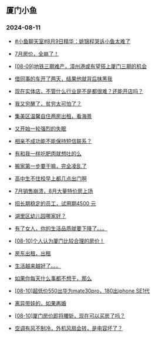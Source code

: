 ## 厦门小鱼 
### 2024-08-11

+ [#小鱼聊天室#8月9日精华：姚锦程哭诉小鱼太难了](http://bbs.xmfish.com/read-htm-tid-18229862.html)

+ [7月房价，全崩了！](http://bbs.xmfish.com/read-htm-tid-18229845.html)

+ [[08-09]地铁三期难产，漳州港或有望搭上厦门三期的机会](http://bbs.xmfish.com/read-htm-tid-18229851.html)

+ [借同事的车开了两天，结果他就背后抹黑我](http://bbs.xmfish.com/read-htm-tid-18229886.html)

+ [现在实体店，不管什么行业是不是都很难？还能开店吗？](http://bbs.xmfish.com/read-htm-tid-18229865.html)

+ [我又穷醒了，贫穷太可怕了？](http://bbs.xmfish.com/read-htm-tid-18229888.html)

+ [集美区温馨自住两房出租，看海景](http://bbs.xmfish.com/read-htm-tid-18229889.html)

+ [又开始一轮强烈的失眠](http://bbs.xmfish.com/read-htm-tid-18229861.html)

+ [相亲不成功能不能保持短信联系？](http://bbs.xmfish.com/read-htm-tid-18229855.html)

+ [有和我一样吃肥肉就想吐的么](http://bbs.xmfish.com/read-htm-tid-18229926.html)

+ [搬家第一步要干嘛，完全凌乱了](http://bbs.xmfish.com/read-htm-tid-18230133.html)

+ [高中生不住校早上都几点出门啊](http://bbs.xmfish.com/read-htm-tid-18230026.html)

+ [7月销售崩溃，8月大量特价房上场](http://bbs.xmfish.com/read-htm-tid-18230081.html)

+ [招长期稳定的员工，试用期4500 元](http://bbs.xmfish.com/read-htm-tid-18229869.html)

+ [湖里区幼儿园哪家好？](http://bbs.xmfish.com/read-htm-tid-18229864.html)

+ [有了女人，你的生活品质就要下降了。。。](http://bbs.xmfish.com/read-htm-tid-18230083.html)

+ [[08-10]个人认为厦门比较合理的房价！](http://bbs.xmfish.com/read-htm-tid-18230091.html)

+ [房东出租，出租](http://bbs.xmfish.com/read-htm-tid-18230047.html)

+ [生活越来越好了。。。](http://bbs.xmfish.com/read-htm-tid-18230160.html)

+ [如果你每天什么事都不想干，那么](http://bbs.xmfish.com/read-htm-tid-18230069.html)

+ [[08-10]超低价550出华为mate30pro，180出iphone SE1代](http://bbs.xmfish.com/read-htm-tid-18229931.html)

+ [离异带娃的，如果再婚](http://bbs.xmfish.com/read-htm-tid-18230188.html)

+ [[08-10]厦门房价即将腰斩，现在可以买房了吗？](http://bbs.xmfish.com/read-htm-tid-18230205.html)

+ [空调有风不制冷，外机风扇会转，是电容坏了？](http://bbs.xmfish.com/read-htm-tid-18230103.html)

